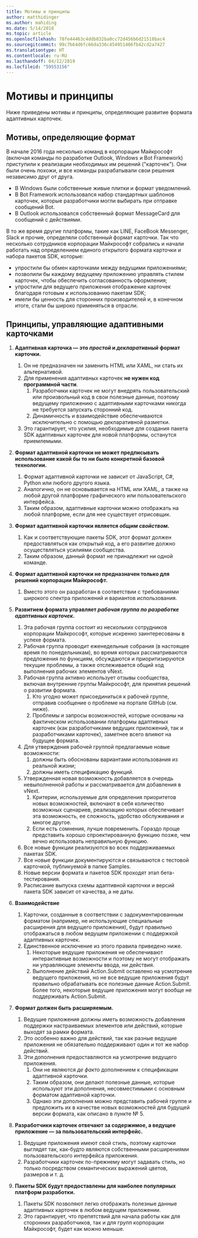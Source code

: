 ```yaml
---
title: Мотивы и принципы
author: matthidinger
ms.author: mahiding
ms.date: 5/14/2018
ms.topic: article
ms.openlocfilehash: 78fe44463c4ddb832ba0cc72d456b6d21518bac4
ms.sourcegitcommit: 99c7b64d6fc66da336c454951406fb42cd2a7427
ms.translationtype: HT
ms.contentlocale: ru-RU
ms.lasthandoff: 04/12/2019
ms.locfileid: "59553156"
---
```

# <a name="motivations-and-principles"></a>Мотивы и принципы

Ниже приведены мотивы и принципы, определяющие развитие формата адаптивных карточек.

## <a name="motivations-behind-the-format"></a>Мотивы, определяющие формат

В начале 2016 года несколько команд в корпорации Майкрософт (включая команды по разработке Outlook, Windows и Bot Framework) приступили к реализации необходимых им решений ("карточек"). Они были очень похожи, и все команды разрабатывали свои решения независимо друг от друга.

- В Windows были собственные живые плитки и формат уведомлений.
-  В Bot Framework использовался набор стандартных шаблонов карточек, которые разработчики могли выбирать при отправке сообщений Bot.
- В Outlook использовался собственный формат MessageCard для сообщений с действиями.

В то же время другие платформы, такие как LINE, FaceBook Messenger, Slack и прочие, определяли собственный формат карточки. Так что несколько сотрудников корпорации Майкрософт собрались и начали работать над определением единого открытого формата карточки и набора пакетов SDK, которые:

- упростили бы обмен карточками между ведущими приложениями;
- позволили бы каждому ведущему приложению управлять стилем карточек, чтобы обеспечить согласованность оформления;
- упростили для ведущего приложения отображение карточек благодаря готовым к использованию пакетам SDK;
- имели бы ценность для сторонних производителей и, в конечном итоге, стали бы широко применяться в отрасли.

## <a name="principles-governing-adaptive-cards"></a>Принципы, управляющие адаптивными карточками

1.  **Адаптивная карточка — это _простой_ и _декларативный_ формат карточки.**

    1.  Он не предназначен ни заменить HTML или XAML, ни стать их альтернативой.
    2.  Для применения адаптивных карточек **не нужен код программной части**.
        1. Разработчики карточек не могут внедрять пользовательский или произвольный код в свои полезные данные, поэтому ведущему приложению с адаптивными карточками никогда не требуется запускать сторонний код.
        2. Динамичность и взаимодействие обеспечиваются исключительно с помощью декларативной разметки.
    3.  Это гарантирует, что усилия, необходимые для создания пакета SDK адаптивных карточек для новой платформы, останутся приемлемыми.

2.  **Формат адаптивной карточки не может предписывать использование какой бы то ни было конкретной базовой технологии.**

    1.  Формат адаптивной карточки не зависит от JavaScript, C#, Python или любого другого языка.
    2.  Аналогично, он не основывается на HTML или XAML, а также на любой другой платформе графического или пользовательского интерфейса.
    3.  Таким образом, адаптивные карточки можно отображать на любой платформе, если для нее существует отрисовщик.

3.  **Формат адаптивной карточки является _общим свойством_.**

    1.  Как и соответствующие пакеты SDK, этот формат должен предоставляться как открытый код, а его развитие должно осуществляться усилиями сообщества.
    2.  Таким образом, данный формат не принадлежит ни одной команде.

4.  **Формат адаптивной карточки не предназначен только для решений корпорации Майкрософт.**

    1.  Вместо этого он разработан в соответствии с требованиями широкого спектра приложений и вариантов использования.

5.  **Развитием формата управляет _рабочая группа по разработке адаптивных карточек_.**

    1.  Эта рабочая группа состоит из нескольких сотрудников корпорации Майкрософт, которые искренно заинтересованы в успехе формата.
    2.  Рабочая группа проводит еженедельные собрания (в настоящее время по понедельникам), во время которых рассматриваются предложения по функциям, обсуждаются и приоритизируются текущие проблемы, а также отслеживается общий ход выполнения рабочих элементов vNext.
    3.  Рабочая группа активно использует отзывы сообщества, включая внутренние группы Майкрософт, для принятия решений о развитии формата.
        1. Кто угодно может присоединиться к рабочей группе, отправив сообщение о проблеме на портале GitHub (см. ниже).
        2. Проблемы и запросы возможностей, которые основаны на фактическом использовании платформы адаптивных карточек (как разработчиками ведущих приложений, так и разработчиками карточек), заметнее всего влияют на будущее формата.
    4.  Для утверждения рабочей группой предлагаемые новые возможности:
        1. должны быть обоснованы вариантами использования из реальной жизни;
        2. должны иметь спецификацию функций.
    5.  Утвержденная новая возможность добавляется в очередь невыполненной работы и рассматривается для добавления в vNext.
        1. Критерии, используемые для определения приоритетов новых возможностей, включают в себя количество возможных сценариев, реализацию которых обеспечивает эта возможность, ее сложность, удобство обслуживания и многое другое.
        2. Если есть сомнения, лучше повременить. Гораздо проще представить хорошо спроектированную функцию позже, чем вечно использовать неправильную функцию.
    6.  Все новые функции реализуются во всех поддерживаемых пакетах SDK.
    7.  Все новые функции документируются и связываются с тестовой карточкой, публикуемой в папке Samples.
    8.  Новые версии формата и пакетов SDK проходят этап бета-тестирования.
    9.  Расписание выпуска схемы адаптивной карточки и версий пакета SDK зависит от качества, а не даты.

6.  **Взаимодействие**
    1.  Карточки, созданные в соответствии с задокументированным форматом (например, не использующие специальные расширения для ведущего приложения), будут правильно отображаться в любом ведущем приложении с поддержкой адаптивных карточек.
    2.  Единственное исключение из этого правила приведено ниже.
        1.  Некоторые ведущие приложения не обеспечивают интерактивные возможности и поэтому не могут отображать ни управляющие элементы ввода, ни действия.
        2.  Выполнение действий Action.Submit оставлено на усмотрение ведущего приложения, но не все ведущие приложения будут правильно обрабатывать все полезные данные Action.Submit. Более того, некоторые ведущие приложения могут вообще не поддерживать Action.Submit.

7.  **Формат должен быть расширяемым.**

    1.  Ведущие приложения должны иметь возможность добавления поддержки настраиваемых элементов или действий, которые выходят за рамки формата.
    2.  Это особенно важно для действий, так как разные ведущие приложения не обязательно поддерживают один и тот же набор действий.
    3.  Эти дополнения предоставляются на усмотрение ведущего приложения.
        1. Они не являются *де факто* дополнением к спецификации адаптивной карточки.
        2. Таким образом, они делают полезные данные, которые используют эти дополнения, несовместимыми с основным форматом адаптивной карточки.
        3. Однако эти дополнения можно представить рабочей группе и предложить их в качестве новых возможностей для будущей версии формата, как описано в пункте № 5.

8.  **Разработчики карточек отвечают за содержимое, а ведущее приложение — за пользовательский интерфейс.**

    1.  Ведущие приложения имеют свой стиль, поэтому карточки выглядят так, как-будто являются собственными расширениями пользовательского интерфейса приложения.
    2.  Разработчики карточек по-прежнему могут задавать стиль, но только посредством семантических выражений цветов, размеров и т. д.

9.  **Пакеты SDK будут предоставлены для наиболее популярных платформ разработки.**

    1.  Пакеты SDK позволяют легко отображать полезные данные адаптивных карточек в любом ведущем приложении.
    2.  Это гарантирует, что препятствий для начала работы как для сторонних разработчиков, так и для групп корпорации Майкрософт, будет как можно меньше.
